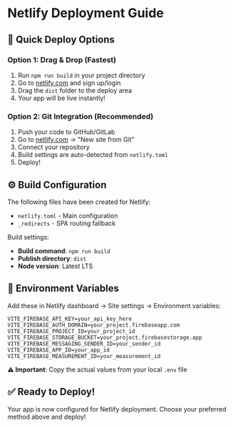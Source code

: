 # Netlify Deployment Guide

## 🚀 Quick Deploy Options

### Option 1: Drag & Drop (Fastest)
1. Run `npm run build` in your project directory
2. Go to [netlify.com](https://netlify.com) and sign up/login
3. Drag the `dist` folder to the deploy area
4. Your app will be live instantly!

### Option 2: Git Integration (Recommended)
1. Push your code to GitHub/GitLab
2. Go to [netlify.com](https://netlify.com) → "New site from Git"
3. Connect your repository
4. Build settings are auto-detected from `netlify.toml`
5. Deploy!

## ⚙️ Build Configuration

The following files have been created for Netlify:

- `netlify.toml` - Main configuration
- `_redirects` - SPA routing fallback

Build settings:
- **Build command**: `npm run build`
- **Publish directory**: `dist`
- **Node version**: Latest LTS

## 🔐 Environment Variables

Add these in Netlify dashboard → Site settings → Environment variables:

```
VITE_FIREBASE_API_KEY=your_api_key_here
VITE_FIREBASE_AUTH_DOMAIN=your_project.firebaseapp.com
VITE_FIREBASE_PROJECT_ID=your_project_id
VITE_FIREBASE_STORAGE_BUCKET=your_project.firebasestorage.app
VITE_FIREBASE_MESSAGING_SENDER_ID=your_sender_id
VITE_FIREBASE_APP_ID=your_app_id
VITE_FIREBASE_MEASUREMENT_ID=your_measurement_id
```

**⚠️ Important**: Copy the actual values from your local `.env` file

## ✅ Ready to Deploy!

Your app is now configured for Netlify deployment. Choose your preferred method above and deploy!